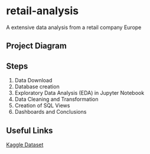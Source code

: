 # retail-analysis
A extensive data analysis from a retail company Europe
## Project Diagram

## Steps
1. Data Download 
2. Database creation
3. Exploratory Data Analysis (EDA) in Jupyter Notebook
4. Data Cleaning and Transformation
5. Creation of SQL Views
6. Dashboards and Conclusions

## Useful Links
[Kaggle Dataset](https://www.kaggle.com/datasets/cemeraan/fecom-inc-e-com-marketplace-orders-data-crm)
